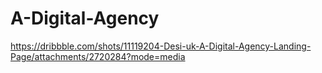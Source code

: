# A-Digital-Agency

https://dribbble.com/shots/11119204-Desi-uk-A-Digital-Agency-Landing-Page/attachments/2720284?mode=media
